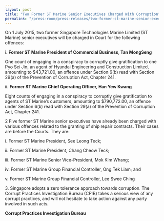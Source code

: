 ```yaml
---
layout: post
title: "Two Former ST Marine Senior Executives Charged With Corruption"
permalink: "/press-room/press-releases/two-former-st-marine-senior-executives-charged-corruption"
---
```

On 1 July 2015, two former Singapore Technologies Marine Limited (ST Marine) senior executives will be charged in Court for the following offences:

i. **Former ST Marine President of Commercial Business, Tan MongSeng**

One count of engaging in a conspiracy to corruptly give gratification to one Pyo Sei Jin, an agent of Hyundai Engineering and Construction Limited, amounting to $43,721.00, an offence under Section 6(b) read with Section 29(a) of the Prevention of Corruption Act, Chapter 241.

ii. **Former ST Marine Chief Operating Officer, Han Yew Kwang**

Eight counts of engaging in a conspiracy to corruptly give gratification to agents of ST Marine’s customers, amounting to $790,772.00, an offence under Section 6(b) read with Section 29(a) of the Prevention of Corruption Act, Chapter 241.

2       Five former ST Marine senior executives have already been charged with various offences related to the granting of ship repair contracts. Their cases are before the Courts. They are:

i. Former ST Marine President, See Leong Teck;

ii. Former ST Marine President, Chang Cheow Teck;

iii. Former ST Marine Senior Vice-President, Mok Kim Whang;

iv. Former ST Marine Group Financial Controller, Ong Tek Liam; and

v. Former ST Marine Group Financial Controller, Lee Swee Ching

3\.       Singapore adopts a zero tolerance approach towards corruption. The Corrupt Practices Investigation Bureau (CPIB) takes a serious view of any corrupt practices, and will not hesitate to take action against any party involved in such acts.

**Corrupt Practices Investigation Bureau**

